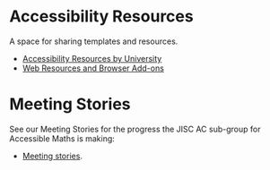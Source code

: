 # Accessibility Resources
A space for sharing templates and resources.
* [Accessibility Resources by University](https://github.com/A11yMaths/AccessibilityResources/wiki/Resources-by-University) 
* [Web Resources and Browser Add-ons](https://github.com/A11yMaths/AccessibilityResources/wiki/Web-resources-and-browser-add-ons)

# Meeting Stories
See our Meeting Stories for the progress the JISC AC sub-group for Accessible Maths is making: 
* [Meeting stories](https://github.com/A11yMaths/Maths-Glossary/wiki/Meeting-Stories).
